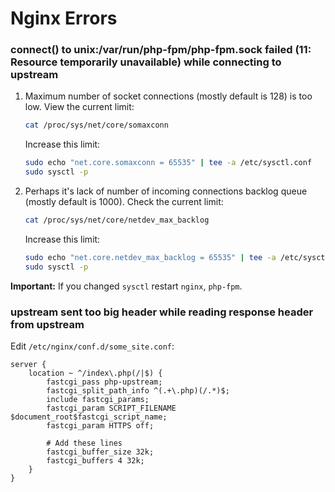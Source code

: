 # Nginx Errors

### connect() to unix:/var/run/php-fpm/php-fpm.sock failed (11: Resource temporarily unavailable) while connecting to upstream

1. Maximum number of socket connections (mostly default is 128) is too low. View the current limit:
    ```bash
    cat /proc/sys/net/core/somaxconn
    ```
    Increase this limit:
    ```bash
    sudo echo "net.core.somaxconn = 65535" | tee -a /etc/sysctl.conf
    sudo sysctl -p
    ```
2. Perhaps it's lack of number of incoming connections backlog queue (mostly default is 1000). Check the current limit:
    ```bash
    cat /proc/sys/net/core/netdev_max_backlog
    ```
    Increase this limit:
    ```bash
    sudo echo "net.core.netdev_max_backlog = 65535" | tee -a /etc/sysctl.conf
    sudo sysctl -p
    ```
**Important:** If you changed `sysctl` restart `nginx`, `php-fpm`.

### upstream sent too big header while reading response header from upstream

Edit `/etc/nginx/conf.d/some_site.conf`:

```
server {
    location ~ ^/index\.php(/|$) {
        fastcgi_pass php-upstream;
        fastcgi_split_path_info ^(.+\.php)(/.*)$;
        include fastcgi_params;
        fastcgi_param SCRIPT_FILENAME $document_root$fastcgi_script_name;
        fastcgi_param HTTPS off;

        # Add these lines
        fastcgi_buffer_size 32k;
        fastcgi_buffers 4 32k;
    }
}
```
